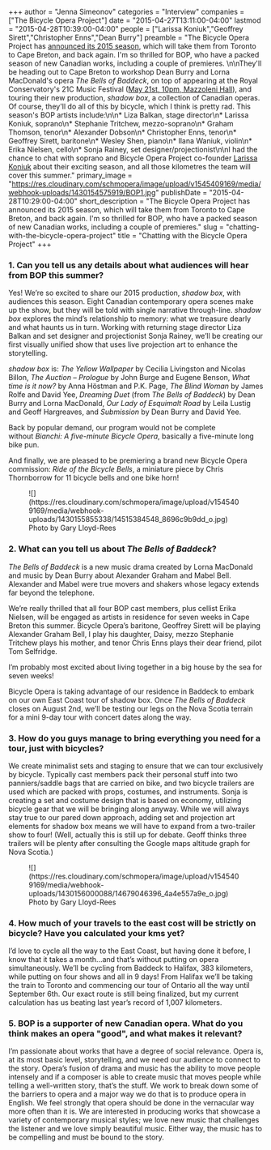 +++
author = "Jenna Simeonov"
categories = "Interview"
companies = ["The Bicycle Opera Project"]
date = "2015-04-27T13:11:00-04:00"
lastmod = "2015-04-28T10:39:00-04:00"
people = ["Larissa Koniuk","Geoffrey Sirett","Christopher Enns","Dean Burry"]
preamble = "The Bicycle Opera Project has [announced its 2015 season](http://bicycleopera.com/2015-season-announcement), which will take them from Toronto to Cape Breton, and back again. I'm so thrilled for BOP, who have a packed season of new Canadian works, including a couple of premieres. \n\nThey'll be heading out to Cape Breton to workshop Dean Burry and Lorna MacDonald's opera *The Bells of Baddeck*, on top of appearing at the Royal Conservatory's 21C Music Festival ([May 21st, 10pm, Mazzoleni Hall](http://performance.rcmusic.ca/event/21C/after_hours_1)), and touring their new production, *shadow box*, a collection of Canadian operas. Of course, they'll do all of this by bicycle, which I think is pretty rad. This season's BOP artists include:\n\n* Liza Balkan, stage director\n* Larissa Koniuk, soprano\n* Stephanie Tritchew, mezzo-soprano\n* Graham Thomson, tenor\n* Alexander Dobson\n* Christopher Enns, tenor\n* Geoffrey Sirett, baritone\n* Wesley Shen, piano\n* Ilana Waniuk, violin\n* Erika Nielsen, cello\n* Sonja Rainey, set designer/projectionist\n\nI had the chance to chat with soprano and Bicycle Opera Project co-founder [Larissa Koniuk](http://bicycleopera.com/artists/co-founders/) about their exciting season, and all those kilometres the team will cover this summer."
primary_image = "https://res.cloudinary.com/schmopera/image/upload/v1545409169/media/webhook-uploads/1430154575919/BOP1.jpg"
publishDate = "2015-04-28T10:29:00-04:00"
short_description = "The Bicycle Opera Project has announced its 2015 season, which will take them from Toronto to Cape Breton, and back again. I&#039;m so thrilled for BOP, who have a packed season of new Canadian works, including a couple of premieres."
slug = "chatting-with-the-bicycle-opera-project"
title = "Chatting with the Bicycle Opera Project"
+++

### 1. Can you tell us any details about what audiences will hear from BOP this summer?


Yes! We’re so excited to share our 2015 production, *shadow box*, with audiences this season. Eight Canadian contemporary opera scenes make up the show, but they will be told with single narrative through-line. *shadow box* explores the mind’s relationship to memory: what we treasure dearly and what haunts us in turn. Working with returning stage director Liza Balkan and set designer and projectionist Sonja Rainey, we’ll be creating our first visually unified show that uses live projection art to enhance the storytelling. 

*shadow box* is: *The Yellow Wallpaper* by Cecilia Livingston and Nicolas Billon, *The Auction – Prologue* by John Burge and Eugene Benson, *What time is it now?* by Anna Höstman and P.K. Page, *The Blind Woman* by James Rolfe and David Yee, *Dreaming Duet* (from *The Bells of Baddeck*) by Dean Burry and Lorna MacDonald, *Our Lady of Esquimalt Road* by Leila Lustig and Geoff Hargreaves, and *Submission*  by Dean Burry and David Yee. 

Back by popular demand, our program would not be complete without *Bianchi: A five-minute Bicycle Opera*, basically a five-minute long bike pun. 

And finally, we are pleased to be premiering a brand new Bicycle Opera commission: *Ride of the Bicycle Bells*, a miniature piece by Chris Thornborrow for 11 bicycle bells and one bike horn!

<figure data-type="image">
![](https://res.cloudinary.com/schmopera/image/upload/v1545409169/media/webhook-uploads/1430155855338/14515384548_8696c9b9dd_o.jpg)
<figcaption>Photo by Gary Lloyd-Rees</figcaption>
</figure>

### 2. What can you tell us about *The Bells of Baddeck*?

*The Bells of Baddeck* is a new music drama created by Lorna MacDonald and music by Dean Burry about Alexander Graham and Mabel Bell. Alexander and Mabel were true movers and shakers whose legacy extends far beyond the telephone. 

We’re really thrilled that all four BOP cast members, plus cellist Erika Nielsen, will be engaged as artists in residence for seven weeks in Cape Breton this summer. Bicycle Opera’s baritone, Geoffrey Sirett will be playing Alexander Graham Bell, I play his daughter, Daisy, mezzo Stephanie Tritchew plays his mother, and tenor Chris Enns plays their dear friend, pilot Tom Selfridge. 

I’m probably most excited about living together in a big house by the sea for seven weeks!

Bicycle Opera is taking advantage of our residence in Baddeck to embark on our own East Coast tour of shadow box. Once *The Bells of Baddeck* closes on August 2nd, we’ll be testing our legs on the Nova Scotia terrain for a mini 9-day tour with concert dates along the way.

### 3. How do you guys manage to bring everything you need for a tour, just with bicycles?

We create minimalist sets and staging to ensure that we can tour exclusively by bicycle. Typically cast members pack their personal stuff into two panniers/saddle bags that are carried on bike, and two bicycle trailers are used which are packed with props, costumes, and instruments. Sonja is creating a set and costume design that is based on economy, utilizing bicycle gear that we will be bringing along anyway. While we will always stay true to our pared down approach, adding set and projection art elements for shadow box means we will have to expand from a two-trailer show to four! (Well, actually this is still up for debate. Geoff thinks three trailers will be plenty after consulting the Google maps altitude graph for Nova Scotia.)

<figure data-type="image">
![](https://res.cloudinary.com/schmopera/image/upload/v1545409169/media/webhook-uploads/1430156000088/14679046396_4a4e557a9e_o.jpg)
<figcaption>Photo by Gary Lloyd-Rees</figcaption>
</figure>


### 4. How much of your travels to the east cost will be strictly on bicycle? Have you calculated your kms yet?

I’d love to cycle all the way to the East Coast, but having done it before, I know that it takes a month...and that’s without putting on opera simultaneously. We’ll be cycling from Baddeck to Halifax, 383 kilometers, while putting on four shows and all in 9 days! From Halifax we’ll be taking the train to Toronto and commencing our tour of Ontario all the way until September 6th. Our exact route is still being finalized, but my current calculation has us beating last year’s record of 1,007 kilometers. 

### 5. BOP is a supporter of new Canadian opera. What do you think makes an opera "good", and what makes it relevant?

I’m passionate about works that have a degree of social relevance. Opera is, at its most basic level, storytelling, and we need our audience to connect to the story. Opera’s fusion of drama and music has the ability to move people intensely and if a composer is able to create music that moves people while telling a well-written story, that’s the stuff. We work to break down some of the barriers to opera and a major way we do that is to produce opera in English. We feel strongly that opera should be done in the vernacular way more often than it is. We are interested in producing works that showcase a variety of contemporary musical styles; we love new music that challenges the listener and we love simply beautiful music. Either way, the music has to be compelling and must be bound to the story.





